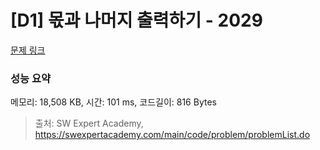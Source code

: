 # [D1] 몫과 나머지 출력하기 - 2029 

[문제 링크](https://swexpertacademy.com/main/code/problem/problemDetail.do?contestProbId=AV5QGNvKAtEDFAUq) 

### 성능 요약

메모리: 18,508 KB, 시간: 101 ms, 코드길이: 816 Bytes



> 출처: SW Expert Academy, https://swexpertacademy.com/main/code/problem/problemList.do
